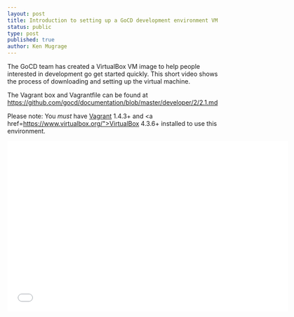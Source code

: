 ```yaml
---
layout: post
title: Introduction to setting up a GoCD development environment VM
status: public
type: post
published: true
author: Ken Mugrage
---
```


The GoCD team has created a VirtualBox VM image to help people interested in development go get started quickly. This short video
shows the process of downloading and setting up the virtual machine. 

The Vagrant box and Vagrantfile can be found at <a href="https://github.com/gocd/documentation/blob/master/developer/2/2.1.md">https://github.com/gocd/documentation/blob/master/developer/2/2.1.md</a>

Please note: You _must_ have <a href="http://www.vagrantup.com/">Vagrant</a> 1.4.3+ and <a href=https://www.virtualbox.org/">VirtualBox</a> 4.3.6+ installed to use this environment.

<iframe src="//fast.wistia.net/embed/iframe/kc1tg597ae" allowtransparency="true" frameborder="0" scrolling="no" class="wistia_embed" name="wistia_embed" allowfullscreen mozallowfullscreen webkitallowfullscreen oallowfullscreen msallowfullscreen width="640" height="388"></iframe>
